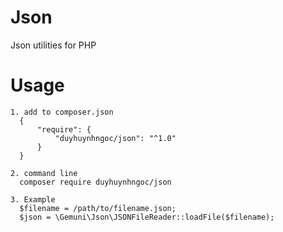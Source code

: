 # Json
Json utilities for PHP
# Usage
```
1. add to composer.json
  {
      "require": {
          "duyhuynhngoc/json": "^1.0"
      }
  }

2. command line
  composer require duyhuynhngoc/json
  
3. Example
  $filename = /path/to/filename.json;
  $json = \Gemuni\Json\JSONFileReader::loadFile($filename);
```

